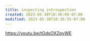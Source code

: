 ```yaml
---
title: inspecting introspection
created: 2023-05-30T10:36:09-07:00
modified: 2023-05-30T10:36:55-07:00
---
```



https://youtu.be/tGdsOXZpyWE
